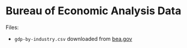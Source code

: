 # Bureau of Economic Analysis Data

Files:
* `gdp-by-industry.csv` downloaded from [bea.gov](http://www.bea.gov/iTable/iTable.cfm?ReqID=51&step=1%23reqid=51&step=51&isuri=1&5114=a&5102=5#reqid=51&step=51&isuri=1&5114=a&5102=5)
